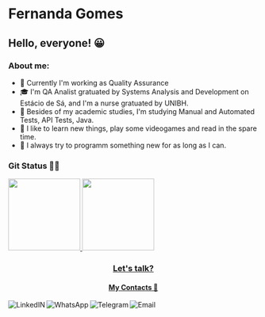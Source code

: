# Fernanda Gomes

## Hello, everyone! 😀

### About me:

- 🔭 Currently I'm working as Quality Assurance
- 🎓 I'm QA Analist gratuated by Systems Analysis and Development on Estácio de Sá, and I'm a nurse gratuated by UNIBH.
- 🌱 Besides of my academic studies, I'm studying Manual and Automated Tests, API Tests, Java.
- 💬 I like to learn new things, play some videogames and read in the spare time.
- 🧠 I always try to programm something new for as long as I can.

### Git Status 🐱‍💻

 <div>
  <a href="https://github.com/fercassia" align="center" >
  <img height="145em" src="https://github-readme-stats.vercel.app/api?username=fercassia&show_icons=true&theme=tokyonight&include_all_commits=true&count_private=true"/>
  <img height="145em" src="https://github-readme-stats.vercel.app/api/top-langs/?username=fercassia&layout=compact&langs_count=16&theme=tokyonight"/>
</div>
 
### Let's talk? 
 #### My Contacts 📧
 
 <div>
            <a target="_blank" href="https://www.linkedin.com/in/fernanda-cassia/">
            <img align="left" alt="LinkedIN" src="https://img.shields.io/badge/LinkedIn-0077B5?style=for-the-badge&logo=linkedin&logoColor=white" />
        <a/>
            <a target="_blank" href="https://api.whatsapp.com/send?phone=5531999291916">
            <img align="left" alt="WhatsApp" src="https://img.shields.io/badge/WhatsApp-25D366?style=for-the-badge&logo=whatsapp&logoColor=white" />
        <a/>                
            <a target="_blank" href="https://t.me/FerCassia">
            <img align="left" alt="Telegram" src="https://img.shields.io/badge/Telegram-2CA5E0?style=for-the-badge&logo=telegram&logoColor=white" />
        <a/>
            <a target="_blank" href="mailto:feh.cmrg@outlook.com">
            <img align="left" alt="Email" src= "https://img.shields.io/badge/Microsoft_Outlook-0078D4?style=for-the-badge&logo=microsoft-outlook&logoColor=white"/>
        <a/>
 </div>
